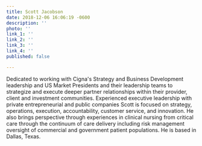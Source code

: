 ```yaml
---
title: Scott Jacobson
date: 2018-12-06 16:06:19 -0600
description: ''
photo: ''
link_1: ''
link_2: ''
link_3: ''
link_4: ''
published: false

---
```

Dedicated to working with Cigna's Strategy and Business Development leadership and US Market Presidents and their leadership teams to strategize and execute deeper partner relationships within their provider, client and investment communities. Experienced executive leadership with private entrepreneurial and public companies Scott is focused on strategy, operations, execution, accountability, customer service, and innovation. He also brings perspective through experiences in clinical nursing from critical care through the continuum of care delivery including risk management oversight of commercial and government patient populations. He is based in Dallas, Texas.